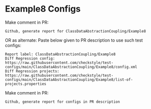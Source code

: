 # Example8 Configs
Make comment in PR:
```
Github, generate report for ClassDataAbstractionCoupling/Example8
```
OR as alternate:
Paste below given to PR description to use such test configs:
```
Report label: ClassDataAbstractionCoupling/Example8
Diff Regression config: https://raw.githubusercontent.com/checkstyle/test-configs/main/ClassDataAbstractionCoupling/Example8/config.xml
Diff Regression projects: https://raw.githubusercontent.com/checkstyle/test-configs/main/ClassDataAbstractionCoupling/Example8/list-of-projects.properties
```
Make comment in PR:
```
Github, generate report for configs in PR description
```
